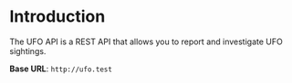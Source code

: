 # Introduction

The UFO API is a REST API that allows you to report and investigate UFO sightings.

<aside>
    <strong>Base URL</strong>: <code>http://ufo.test</code>
</aside>



